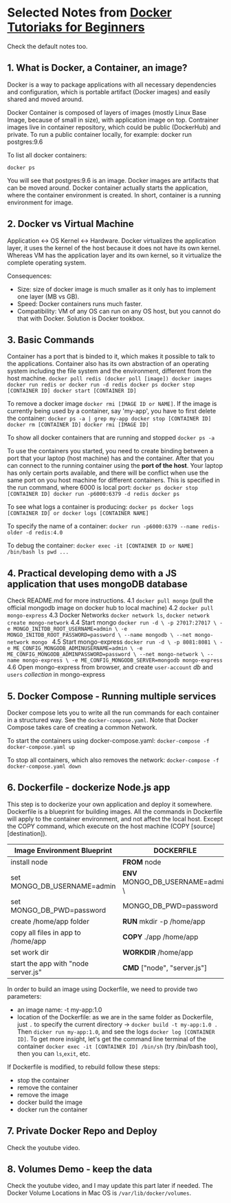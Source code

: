 # Selected Notes from [Docker Tutoriaks for Beginners](https://www.youtube.com/watch?v=3c-iBn73dDE)
Check the default notes too.

## 1. What is Docker, a Container, an image?
Docker is a way to package applications with all necessary dependencies and configuration, which is portable artifact (Docker images) and easily shared and moved around. 

Docker Container is composed of layers of images (mostly Linux Base Image, because of small in size), with application image on top. Contrainer images live in container repository, which could be public (DockerHub) and private. To run a public container locally, for example:
    docker run postgres:9.6

To list all docker containers:

    docker ps

You will see that postgres:9.6 is an image. Docker images are artifacts that can be moved around. Docker container actually starts the application, where the container environment is created. In short, container is a running environment for image.

## 2. Docker vs Virtual Machine
Application <-> OS Kernel <-> Hardware.
Docker virtualizes the application layer, it uses the kernel of the host because it does not have its own kernel. Whereas VM has the application layer and its own kernel, so it virtualize the complete operating system.

Consequences:
* Size: size of docker image is much smaller as it only has to implement one layer (MB vs GB).
* Speed: Docker containers runs much faster.
* Compatibility: VM of any OS can run on any OS host, but you cannot do that with Docker. Solution is Docker tookbox.

## 3. Basic Commands
Container has a port that is binded to it, which makes it possible to talk to the applications. Container also has its own abstraction of an operating system including the file system and the environment, different from the host machine. 
    ```
    docker poll redis (docker poll [image])
    docker images
    docker run redis or docker run -d redis
    docker ps
    docker stop [CONTAINER ID]
    docker start [CONTAINER ID]
    ```

To remove a docker image `docker rmi [IMAGE ID or NAME]`. If the image is currently being used by a container, say 'my-app', you have to first delete the container:
    ```
    docker ps -a | grep my-app
    docker stop [CONTAINER ID]
    docker rm [CONTAINER ID]
    docker rmi [IMAGE ID]
    ```

To show all docker containers that are running and stopped `docker ps -a`

To use the containers you started, you need to create binding between a port that your laptop (host machine) has and the container. After that you can connect to the running container using the **port of the host**. Your laptop has only certain ports available, and there will be conflict when use the same port on you host machine for different containers. This is specified in the run command, where 6000 is local port:
    ```
    docker ps
    docker stop [CONTAINER ID]
    docker run -p6000:6379 -d redis
    docker ps
    ```

To see what logs a container is producing:
    ```
    docker ps
    docker logs [CONTAINER ID] or docker logs [CONTAINER NAME]
    ```

To specify the name of a container:
    ```
    docker run -p6000:6379 --name redis-older -d redis:4.0
    ```

To debug the container:
    ```
    docker exec -it [CONTAINER ID or NAME] /bin/bash
    ls
    pwd
    ...
    ```

## 4. Practical developing demo with a JS application that uses mongoDB database
Check README.md for more instructions.
4.1 `docker pull mongo` (pull the official mongodb image on docker hub to local machine)
4.2 `docker pull mongo-express`
4.3 Docker Networks `docker network ls`, `docker network create mongo-network`
4.4 Start mongo 
    ```docker run -d \
            -p 27017:27017 \
            -e MONGO_INITDB_ROOT_USERNAME=admin \
            -e MONGO_INITDB_ROOT_PASSWORD=password \
            --name mongodb \
            --net mongo-network mongo
    ```
4.5 Start mongo-express
    ```
    docker run -d \
    -p 8081:8081 \
    -e ME_CONFIG_MONGODB_ADMINUSERNAME=admin \
    -e ME_CONFIG_MONGODB_ADMINPASSWORD=password \
    --net mongo-network \
    --name mongo-express \
    -e ME_CONFIG_MONGODB_SERVER=mongodb mongo-express   
    ```
4.6 Open mongo-express from browser, and create `user-account` _db_ and `users` _collection_ in mongo-express

## 5. Docker Compose - Running multiple services
Docker compose lets you to write all the run commands for each container in a structured way. See the `docker-compose.yaml`. Note that Docker Compose takes care of creating a common Network.

To start the containers using docker-compose.yaml:
    ```
    docker-compose -f docker-compose.yaml up
    ```

To stop all containers, which also removes the network:
    ```
    docker-compose -f docker-compose.yaml down
    ```

## 6. Dockerfile - dockerize Node.js app
This step is to dockerize your own application and deploy it somewhere. Dockerfile is a blueprint for building images. All the commands in Dockerfile will apply to the container environment, and not affect the local host. Except the COPY command, which execute on the host machine (COPY [source] [destination]).

| Image Environment Blueprint | DOCKERFILE           |
|-----------------------------|----------------------|
| install node                | __FROM__ node        |
| set MONGO_DB_USERNAME=admin        | __ENV__ MONGO_DB_USERNAME=admin \ |
| set MONGO_DB_PWD=password          |         MONGO_DB_PWD=password     |
| create /home/app folder            | __RUN__  mkdir -p /home/app       |
| copy all files in app to /home/app | __COPY__ ./app /home/app          |
| set work dir                           | __WORKDIR__ /home/app             |
| start the app with "node server.js"    | __CMD__ ["node", "server.js"] |

In order to build an image using Dockerfile, we need to provide two parameters:
* an image name: -t my-app:1.0
* location of the Dockerfile: as we are in the same folder as Dockerfile, just `.` to specify the current directory
-> ```docker build -t my-app:1.0 .```
Then `dicker run my-app:1.0`, and see the logs `docker log [CONTAINER ID]`. To get more insight, let's get the command line terminal of the container `docker exec -it [CONTAINER ID] /bin/sh` (try /bin/bash too), then you can `ls`,`exit`, etc.

If Dockerfile is modified, to rebuild follow these steps:
* stop the container
* remove the container
* remove the image
* docker build the image
* docker run the container

## 7. Private Docker Repo and Deploy
Check the youtube video.

## 8. Volumes Demo - keep the data
Check the youtube video, and I may update this part later if needed. The Docker Volume Locations in Mac OS is `/var/lib/docker/volumes`. 
